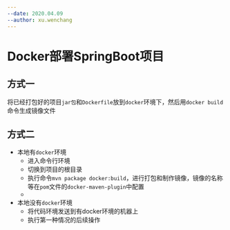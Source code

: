 ```yaml
---
--date: 2020.04.09
--author: xu.wenchang
---
```


# Docker部署SpringBoot项目

## 方式一

将已经打包好的项目`jar包`和`Dockerfile`放到`docker`环境下，然后用`docker build`命令生成镜像文件

## 方式二

+ 本地有`docker`环境
    - 进入命令行环境
    - 切换到项目的根目录
    - 执行命令`mvn package docker:build`，进行打包和制作镜像，镜像的名称等在`pom`文件的`docker-maven-plugin`中配置
    -
+ 本地没有`docker`环境
    - 将代码环境发送到有docker环境的机器上
    - 执行第一种情况的后续操作




